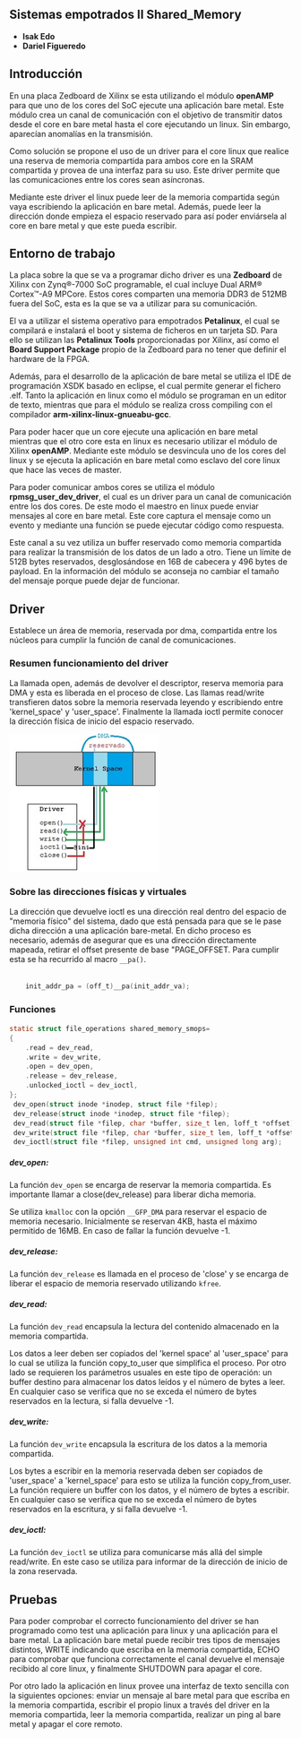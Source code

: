 ## Sistemas empotrados II Shared_Memory

- **Isak Edo**
- **Dariel Figueredo**

## Introducción
En una placa Zedboard de Xilinx se esta utilizando el módulo **openAMP** para que uno de los cores del SoC ejecute una aplicación bare metal. Este módulo crea un canal de comunicación con el objetivo de transmitir datos desde el core en bare metal hasta el core ejecutando un linux. Sin embargo, aparecían anomalías en la transmisión.

Como solución se propone el uso de un driver para el core linux que realice una reserva de memoria compartida para ambos core en la SRAM compartida y provea de una interfaz para su uso. Este driver permite que las comunicaciones entre los cores sean asíncronas.

Mediante este driver el linux puede leer de la memoria compartida según vaya escribiendo la aplicación en bare metal. Además, puede leer la dirección donde empieza el espacio reservado para así poder enviársela al core en bare metal y que este pueda escribir.  

## Entorno de trabajo

La placa sobre la que se va a programar dicho driver es una **Zedboard** de Xilinx con Zynq®-7000 SoC programable, el cual incluye Dual ARM® Cortex™-A9 MPCore. Estos cores comparten una memoria DDR3 de 512MB fuera del SoC, esta es la que se va a utilizar para su comunicación.

El va a utilizar el sistema operativo para empotrados **Petalinux**, el cual se compilará e instalará el boot y sistema de ficheros en un tarjeta SD. Para ello se utilizan las **Petalinux Tools** proporcionadas por Xilinx, así como el **Board Support Package** propio de la Zedboard para no tener que definir el hardware de la FPGA.

Además, para el desarrollo de la aplicación de bare metal se utiliza el IDE de programación XSDK basado en eclipse, el cual permite generar el fichero .elf. Tanto la aplicación en linux como el módulo se programan en un editor de texto, mientras que para el módulo se realiza cross compiling con el compilador **arm-xilinx-linux-gnueabu-gcc**.

Para poder hacer que un core ejecute una aplicación en bare metal mientras que el otro core esta en linux es necesario utilizar el módulo de Xilinx **openAMP**. Mediante este módulo se desvincula uno de los cores del linux y se ejecuta la aplicación en bare metal como esclavo del core linux que hace las veces de master.

Para poder comunicar ambos cores se utiliza el módulo **rpmsg_user_dev_driver**, el cual es un driver para un canal de comunicación entre los dos cores. De este modo el maestro en linux puede enviar mensajes al core en bare metal. Este core captura el mensaje como un evento y mediante una función se puede ejecutar código como respuesta.

Este canal a su vez utiliza un buffer reservado como memoria compartida para realizar la transmisión de los datos de un lado a otro. Tiene un límite de 512B bytes reservados, desglosándose en 16B de cabecera y 496 bytes de payload. En la información del módulo se aconseja no cambiar el tamaño del mensaje porque puede dejar de funcionar.

## Driver

Establece un área de memoria, reservada por dma, compartida entre los núcleos para cumplir la función de canal de comunicaciones.

### Resumen funcionamiento del driver

La llamada open, además de devolver el descriptor, reserva memoria para DMA y esta es liberada en el proceso de close. Las llamas read/write transfieren datos sobre la memoria reservada leyendo y escribiendo entre 'kernel_space' y 'user_space'. Finalmente la llamada ioctl permite conocer la dirección física de inicio del espacio reservado.

![diagram](./diagram.jpg)

### Sobre las direcciones físicas y virtuales

La dirección que devuelve ioctl es una dirección real dentro del espacio de "memoria físico" del sistema, dado que está pensada para que se le pase dicha dirección a una aplicación bare-metal. En dicho proceso es necesario, además de asegurar que es una dirección directamente mapeada, retirar el offset presente de base "PAGE_OFFSET. Para cumplir esta  se ha recurrido al macro ```__pa()```.

```c

	init_addr_pa = (off_t)__pa(init_addr_va);

```


### Funciones

```c
static struct file_operations shared_memory_smops=
{
	.read = dev_read,
	.write = dev_write,
	.open = dev_open,
	.release = dev_release,
	.unlocked_ioctl = dev_ioctl,
};
 dev_open(struct inode *inodep, struct file *filep);
 dev_release(struct inode *inodep, struct file *filep);
 dev_read(struct file *filep, char *buffer, size_t len, loff_t *offset);
 dev_write(struct file *filep, char *buffer, size_t len, loff_t *offset);
 dev_ioctl(struct file *filep, unsigned int cmd, unsigned long arg);
```

##### dev_open:

La función `dev_open`  se encarga de reservar la memoria compartida. Es importante llamar a close(dev_release) para liberar dicha memoria.

Se utiliza `kmalloc` con la opción `__GFP_DMA` para reservar el espacio de memoria necesario. Inicialmente se reservan 4KB, hasta el máximo permitido de 16MB. En caso de fallar la función devuelve -1.

##### dev_release:

La función `dev_release` es llamada en el proceso de 'close' y se encarga de liberar el espacio de memoria reservado utilizando `kfree`.

##### dev_read:

La función `dev_read` encapsula la lectura del contenido almacenado en la memoria compartida.

Los datos a leer deben ser copiados del 'kernel space' al 'user_space' para lo cual se utiliza la función copy_to_user que simplifica el proceso. Por otro lado se requieren los parámetros usuales en este tipo de operación: un buffer destino para almacenar los datos leídos y el número de bytes a leer. En cualquier caso se verifica que no se exceda el número de bytes reservados en la lectura, si falla devuelve -1.  

##### dev_write:

La función `dev_write` encapsula la escritura de los datos a la memoria compartida.

Los bytes a escribir en la memoria reservada deben ser copiados de 'user_space' a 'kernel_space' para esto se utiliza la función copy_from_user. La función requiere un buffer con los datos, y el número de bytes a escribir. En cualquier caso se verifica que no se exceda el número de bytes reservados en la escritura, y si falla devuelve -1.

##### dev_ioctl:

La función `dev_ioctl` se utiliza para comunicarse más allá del simple read/write. En este caso se utiliza para informar de la dirección de inicio de la zona reservada.

## Pruebas

Para poder comprobar el correcto funcionamiento del driver se han programado como test una aplicación para linux y una aplicación para el bare metal. La aplicación bare metal puede recibir tres tipos de mensajes distintos, WRITE indicando que escriba en la memoria compartida, ECHO para comprobar que funciona correctamente el canal devuelve el mensaje recibido al core linux, y finalmente SHUTDOWN para apagar el core.

Por otro lado la aplicación en linux provee una interfaz de texto sencilla con la siguientes opciones: enviar un mensaje al bare metal para que escriba en la memoria compartida, escribir el propio linux a través del driver en la memoria compartida, leer la memoria compartida, realizar un ping al bare metal y apagar el core remoto.
